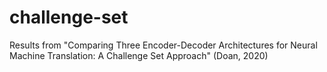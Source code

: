 # challenge-set
Results from "Comparing Three Encoder-Decoder Architectures for Neural Machine Translation: A Challenge Set Approach" (Doan, 2020)
